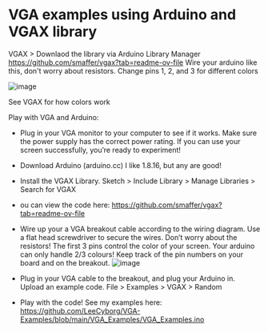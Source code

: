 # VGA examples using Arduino and VGAX library 

VGAX >  Downlaod the library via Arduino Library Manager https://github.com/smaffer/vgax?tab=readme-ov-file 
Wire your arduino like this, don't worry about resistors. Change pins 1, 2, and 3 for different colors 

![image](https://github.com/LeeCyborg/VGA-Examples/assets/7967032/f6da06e7-2d91-407e-a104-6e3281dd79bd)

See VGAX for how colors work


Play with VGA and Arduino:   

- Plug in your VGA monitor to your computer to see if it works. Make sure the power supply has the correct power rating. If you can use your screen successfully, you’re ready to experiment!   
- Download Arduino (arduino.cc) I like 1.8.16, but any are good!  
- Install the VGAX Library. Sketch > Include Library > Manage Libraries > Search for VGAX   
- ou can view the code here: https://github.com/smaffer/vgax?tab=readme-ov-file     
- Wire up your a VGA breakout cable according to the wiring diagram. Use a flat head screwdriver to secure the wires. Don’t worry about the resistors! The first 3 pins control the color of your screen. Your arduino can only handle 2/3 colours! Keep track of the pin numbers on your board and on the breakout.
  ![image](https://github.com/LeeCyborg/VGA-Examples/assets/7967032/62627cfb-114a-4b19-a25c-4e9fb67d4277)

- Plug in your VGA cable to the breakout, and plug your Arduino in. Upload an example code. File > Examples > VGAX > Random 
- Play with the code! See my examples here: https://github.com/LeeCyborg/VGA-Examples/blob/main/VGA_Examples/VGA_Examples.ino   
